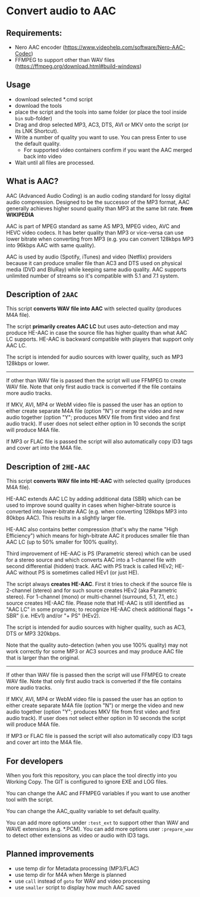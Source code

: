 # Convert audio to AAC

## Requirements:
* Nero AAC encoder (https://www.videohelp.com/software/Nero-AAC-Codec)
* FFMPEG to support other than WAV files (https://ffmpeg.org/download.html#build-windows)

## Usage
* download selected *.cmd script
* download the tools
* place the script and the tools into same folder (or place the tool inside `bin` sub-folder)
* Drag and drop selected MP3, AC3, DTS, AVI or MKV onto the script (or its LNK Shortcut).
* Write a number of quality you want to use. You can press Enter to use the default quality.
  * For supported video containers confirm if you want the AAC merged back into video
* Wait until all files are processed.

## What is AAC?

AAC (Advanced Audio Coding) is an audio coding standard for lossy digital audio compression. Designed to be the successor of the MP3 format, AAC generally achieves higher sound quality than MP3 at the same bit rate.
**from WIKIPEDIA**

AAC is part of MPEG standard as same AS MP3, MPEG video, AVC and HEVC video codecs.
It has beter quality than MP3 or vice-versa can use lower bitrate when converting from MP3
(e.g. you can convert 128kbps MP3 into 96kbps AAC with same quality).

AAC is used by audio (Spotify, iTunes) and video (Netflix) providers because
it can produce smaller file than AC3 and DTS used on physical media (DVD and BluRay) while
keeping same audio quality. AAC supports unlimited number of streams so it's compatible with 5.1 and 7.1 system. 

## Description of `2AAC`

This script **converts WAV file into AAC** with selected quality (produces M4A file).

The script **primarily creates AAC LC** but uses auto-detection and may produce HE-AAC
in case the source file has higher quality than what AAC LC supports. HE-AAC is backward
compatible with players that support only AAC LC.

The script is intended for audio sources with lower quality, such as MP3 128kbps or lower.

--------

If other than WAV file is passed then the script will use FFMPEG to create WAV file.
Note that only first audio track is converted if the file contains more audio tracks.

If MKV, AVI, MP4 or WebM video file is passed the user has an option to either create
separate M4A file (option "N") or merge the video and new audio together 
(option "Y"; produces MKV file from first video and first audio track).
If user does not select either option in 10 seconds the script will produce M4A file. 

If MP3 or FLAC file is passed the script will also automatically copy ID3 tags and cover art
into the M4A file.

## Description of `2HE-AAC`

This script **converts WAV file into HE-AAC** with selected quality (produces M4A file).

HE-AAC extends AAC LC by adding additional data (SBR) which can be used to improve sound quality
in cases when higher-bitrate source is converted into lower-bitrate AAC (e.g. when
converting 128kbps MP3 into 80kbps AAC). This results in a slightly larger file.

HE-AAC also contains better compression (that's why the name "High Efficiency") which means
for high-bitrate AAC it produces smaller file than AAC LC (up to 50% smaller for 100% quality).

Third improvement of HE-AAC is PS (Parametric stereo) which can be used for a stereo source
and which converts AAC into a 1-channel file with second differential (hidden) track.
AAC with PS track is called HEv2; HE-AAC without PS is sometimes called HEv1 (or just HE).

The script always **creates HE-AAC**. First it tries to check if the source file
is 2-channel (stereo) and for such source creates HEv2 (aka Parametric stereo).
For 1-channel (mono) or multi-channel (surround, 5.1, 7.1, etc.) source creates
HE-AAC file. Please note that HE-AAC is still identified as "AAC LC" in some programs;
to recognize HE-AAC check additional flags "+ SBR" (i.e. HEv1) and/or "+ PS" (HEv2).

The script is intended for audio sources with higher quality, such as AC3, DTS or MP3 320kbps.

Note that the quality auto-detection (when you use 100% quality) may not work correctly
for some MP3 or AC3 sources and may produce AAC file that is larger than the original.

--------

If other than WAV file is passed then the script will use FFMPEG to create WAV file.
Note that only first audio track is converted if the file contains more audio tracks.

If MKV, AVI, MP4 or WebM video file is passed the user has an option to either create
separate M4A file (option "N") or merge the video and new audio together
(option "Y"; produces MKV file from first video and first audio track).
If user does not select either option in 10 seconds the script will produce M4A file.

If MP3 or FLAC file is passed the script will also automatically copy ID3 tags and cover art
into the M4A file.


## For developers
When you fork this repository, you can place the tool directly into you Working Copy. The GIT is configured to ignore EXE and LOG files.

You can change the AAC and FFMPEG variables if you want to use another tool with the script.

You can change the AAC_quality variable to set default quality.

You can add more options under `:test_ext` to support other than WAV and WAVE extensions (e.g. *.PCM).
You can add more options user `:prepare_wav` to detect other extensions as video or audio with ID3 tags.

## Planned improvements

* use temp dir for Metadata processing (MP3/FLAC)
* use temp dir for M4A when Merge is planned
* use `call` instead of `goto` for WAV and video processing
* use `smaller` script to display how much AAC saved
